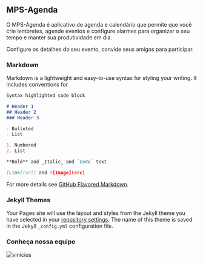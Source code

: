 ## MPS-Agenda

O MPS-Agenda é aplicativo de agenda e calendário que permite que você crie lembretes, agende eventos e configure alarmes para organizar o seu tempo e manter sua produtividade em dia.

Configure os detalhes do seu evento, convide seus amigos para participar. 

### Markdown

Markdown is a lightweight and easy-to-use syntax for styling your writing. It includes conventions for

```markdown
Syntax highlighted code block

# Header 1
## Header 2
### Header 3

- Bulleted
- List

1. Numbered
2. List

**Bold** and _Italic_ and `Code` text

[Link](url) and ![Image](src)
```

For more details see [GitHub Flavored Markdown](https://guides.github.com/features/mastering-markdown/).

### Jekyll Themes

Your Pages site will use the layout and styles from the Jekyll theme you have selected in your [repository settings](https://github.com/EdwardsVinicius/MPS-Agenda/settings/pages). The name of this theme is saved in the Jekyll `_config.yml` configuration file.

### Conheça nossa equipe

![vinicius](MPS-Agenda/img/equipe/VINICIUS%20EDWARDS.jpg)
